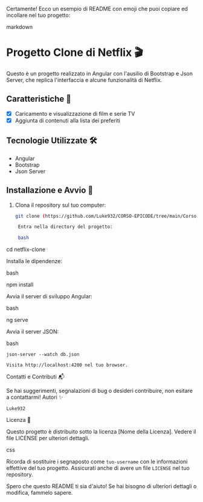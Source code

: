 Certamente! Ecco un esempio di README con emoji che puoi copiare ed incollare nel tuo progetto:

markdown

# Progetto Clone di Netflix 🎬

Questo è un progetto realizzato in Angular con l'ausilio di Bootstrap e Json Server, che replica l'interfaccia e alcune funzionalità di Netflix.

## Caratteristiche 🌟

- [x] Caricamento e visualizzazione di film e serie TV
- [x] Aggiunta di contenuti alla lista dei preferiti

## Tecnologie Utilizzate 🛠️

- Angular
- Bootstrap
- Json Server

## Installazione e Avvio 🚀

1. Clona il repository sul tuo computer:
   ```bash
   git clone (https://github.com/Luke932/CORSO-EPICODE/tree/main/Corso_FRONT-END/ProgettiSettimanali/Mese.N.03/ProgettoSettimanaleN.03/project)

    Entra nella directory del progetto:

    bash

cd netflix-clone

Installa le dipendenze:

bash

npm install

Avvia il server di sviluppo Angular:

bash

ng serve

Avvia il server JSON:

bash

    json-server --watch db.json

    Visita http://localhost:4200 nel tuo browser.

Contatti e Contributi 📬

Se hai suggerimenti, segnalazioni di bug o desideri contribuire, non esitare a contattarmi!
Autori ✨

    Luke932

Licenza 📜

Questo progetto è distribuito sotto la licenza [Nome della Licenza]. Vedere il file LICENSE per ulteriori dettagli.

css


Ricorda di sostituire i segnaposto come `tuo-username` con le informazioni effettive del tuo progetto. Assicurati anche di avere un file `LICENSE` nel tuo repository.

Spero che questo README ti sia d'aiuto! Se hai bisogno di ulteriori dettagli o modifica, fammelo sapere.

